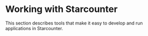 # Working with Starcounter

This section describes tools that make it easy to develop and run applications in Starcounter.